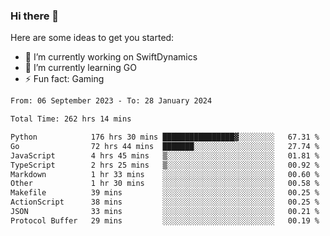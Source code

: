 ### Hi there 👋

Here are some ideas to get you started:

- 🔭 I’m currently working on SwiftDynamics
- 🌱 I’m currently learning GO
-  ⚡ Fun fact: Gaming
  
  <!--
- 👯 I’m looking to collaborate on ...
- 🤔 I’m looking for help with ...
- 💬 Ask me about ...
- 📫 How to reach me: ...
- 😄 Pronouns: ...
-->

<!--START_SECTION:waka-->

```txt
From: 06 September 2023 - To: 28 January 2024

Total Time: 262 hrs 14 mins

Python            176 hrs 30 mins ████████████████▓░░░░░░░░   67.31 %
Go                72 hrs 44 mins  ███████░░░░░░░░░░░░░░░░░░   27.74 %
JavaScript        4 hrs 45 mins   ▒░░░░░░░░░░░░░░░░░░░░░░░░   01.81 %
TypeScript        2 hrs 25 mins   ▒░░░░░░░░░░░░░░░░░░░░░░░░   00.92 %
Markdown          1 hr 33 mins    ░░░░░░░░░░░░░░░░░░░░░░░░░   00.60 %
Other             1 hr 30 mins    ░░░░░░░░░░░░░░░░░░░░░░░░░   00.58 %
Makefile          39 mins         ░░░░░░░░░░░░░░░░░░░░░░░░░   00.25 %
ActionScript      38 mins         ░░░░░░░░░░░░░░░░░░░░░░░░░   00.25 %
JSON              33 mins         ░░░░░░░░░░░░░░░░░░░░░░░░░   00.21 %
Protocol Buffer   29 mins         ░░░░░░░░░░░░░░░░░░░░░░░░░   00.19 %
```

<!--END_SECTION:waka-->
